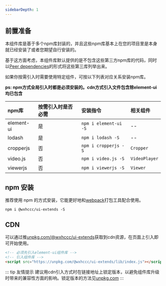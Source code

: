 ```yaml
---
sidebarDepth: 1
---
```


## 前置准备

本组件库是基于多个npm库封装的，并且这些npm库基本上在您的项目里是本身就已经安装了或者您期望自行安装的。

基于这方面考虑，本组件库默认提供的是不包含这些第三方npm库的代码，同时以[Peer dependencies](https://docs.npmjs.com/files/package.json#peerdependencies)的形式将这些第三库列举出来。

如果你按需引入时需要使用特定组件，可按以下列表对应关系安装npm库。 

**ps: npm方式全局引入时都是必须安装的。cdn方式引入文件包含除element-ui均已包含**

| npm库      | 按需引入时是否必需 | 安装指令              | 相关组件      |
| :--------- | :----------------- | :-------------------- | :------------ |
| element-ui | 是                 | `npm i element-ui -S` | --            |
| lodash     | 是                 | `npm i lodash -S`     | --            |
| cropperjs  | 否                 | `npm i cropperjs -S`  | `Cropper`     |
| video.js   | 否                 | `npm i video.js -S`   | `VideoPlayer` |
| viewerjs   | 否                 | `npm i viewerjs -S`   | `Viewer`      |


## npm 安装

推荐使用 npm 的方式安装，它能更好地和[webpack](https://webpack.js.org)打包工具配合使用。

```
npm i @wxhccc/ui-extends -S
```

## CDN

可以通过推[unpkg.com/@wxhccc/ui-extends](https://unpkg.com/@wxhccc/ui-extends)获取到cdn资源，在页面上引入即可开始使用。

``` html
<!-- 必须先引入element-ui组件库 -->
<!-- 引入组件库 -->
<script src="https://unpkg.com/@wxhccc/ui-extends/lib/index.js"></script>
```

::: tip 友情提示
建议用cdn引入方式时在链接地址上锁定版本，以避免组件库升级时带来的兼容性方面的影响。锁定版本的方法见[unpkg.com](https://unpkg.com)
:::
